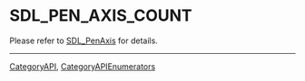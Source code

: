 # SDL_PEN_AXIS_COUNT

Please refer to [SDL_PenAxis](SDL_PenAxis) for details.

----
[CategoryAPI](CategoryAPI), [CategoryAPIEnumerators](CategoryAPIEnumerators)

